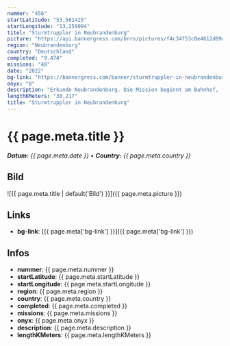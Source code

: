 ```yaml
---
nummer: "456"
startLatitude: "53,561425"
startLongitude: "13,259994"
titel: "Sturmtruppler in Neubrandenburg"
picture: "https://api.bannergress.com/bnrs/pictures/f4c34f53c0e4612d09d9bb4302e5533a"
region: "Neubrandenburg"
country: "Deutschland"
completed: "9.474"
missions: "48"
date: "2022"
bg-link: "https://bannergress.com/banner/sturmtruppler-in-neubrandenburg-ff30"
onyx: "0"
description: "Erkunde Neubrandenburg. Die Mission beginnt am Bahnhof, führt durch den Kulturpark zum Lindenberg und dann zurück über die Südstadt. Führt dann durch den Kulturpark und endet wieder am Bahnhof."
lengthKMeters: "30,217"
title: "Sturmtruppler in Neubrandenburg"
---
```


# {{ page.meta.title }}
_**Datum:** {{ page.meta.date }} • **Country:** {{ page.meta.country }}_

## Bild
![{{ page.meta.title | default('Bild') }}]({{ page.meta.picture }})

## Links
- **bg-link**: [{{ page.meta['bg-link'] }}]({{ page.meta['bg-link'] }})

## Infos
- **nummer**: {{ page.meta.nummer }}
- **startLatitude**: {{ page.meta.startLatitude }}
- **startLongitude**: {{ page.meta.startLongitude }}
- **region**: {{ page.meta.region }}
- **country**: {{ page.meta.country }}
- **completed**: {{ page.meta.completed }}
- **missions**: {{ page.meta.missions }}
- **onyx**: {{ page.meta.onyx }}
- **description**: {{ page.meta.description }}
- **lengthKMeters**: {{ page.meta.lengthKMeters }}

